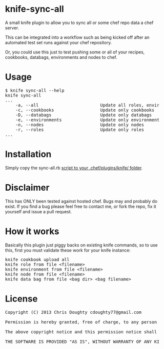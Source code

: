 knife-sync-all
==============

A small knife plugin to allow you to sync all or some chef repo data  a chef server.  

This can be integrated into a workflow such as being kicked off after an automated test set runs against your chef repository.

Or, you could use this just to test pushing some or all of your recipes, cookbooks, databags, environments and nodes to chef.

Usage
=====

<pre>
$ knife sync-all --help
knife sync-all
...
    -a, --all                        Update all roles, environments, nodes, databags and cookbooks
    -c, --cookbooks                  Update only cookbooks
    -D, --databags                   Update only databags
    -e, --environments               Update only environments
    -n, --nodes                      Update only nodes
    -r, --roles                      Update only roles
...
</pre>

Installation
============

Simply copy the sync-all.rb [script to your .chef/plugins/knife/ folder](http://wiki.opscode.com/display/chef/Knife+Plugins).


Disclaimer
==========

This has ONLY been tested against hosted chef.  Bugs may and probably do exist.  If you find a bug please feel free to contact me, or fork the repo, fix it yourself and issue a pull request.


How it works
============

Basically this plugin just piggy backs on existing knife commands, so to use this, first you must validate these work for your knife instance:
<pre>
knife cookbook upload all
knife role from file &lt;filename>
knife environment from file &lt;filename>
knife node from file &lt;filename>
knife data bag from file &lt;bag dir> &lt;bag filename>
</pre>

License
=======

<pre>
Copyright (C) 2013 Chris Doughty cdoughty77@gmail.com

Permission is hereby granted, free of charge, to any person obtaining a copy of this software and associated documentation files (the "Software"), to deal in the Software without restriction, including without limitation the rights to use, copy, modify, merge, publish, distribute, sublicense, and/or sell copies of the Software, and to permit persons to whom the Software is furnished to do so, subject to the following conditions:

The above copyright notice and this permission notice shall be included in all copies or substantial portions of the Software.

THE SOFTWARE IS PROVIDED "AS IS", WITHOUT WARRANTY OF ANY KIND, EXPRESS OR IMPLIED, INCLUDING BUT NOT LIMITED TO THE WARRANTIES OF MERCHANTABILITY, FITNESS FOR A PARTICULAR PURPOSE AND NONINFRINGEMENT. IN NO EVENT SHALL THE AUTHORS OR COPYRIGHT HOLDERS BE LIABLE FOR ANY CLAIM, DAMAGES OR OTHER LIABILITY, WHETHER IN AN ACTION OF CONTRACT, TORT OR OTHERWISE, ARISING FROM, OUT OF OR IN CONNECTION WITH THE SOFTWARE OR THE USE OR OTHER DEALINGS IN THE SOFTWARE.
</pre>
